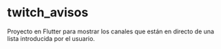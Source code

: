 # twitch_avisos

Proyecto en Flutter para mostrar los canales que están en directo de una lista introducida por el usuario.
